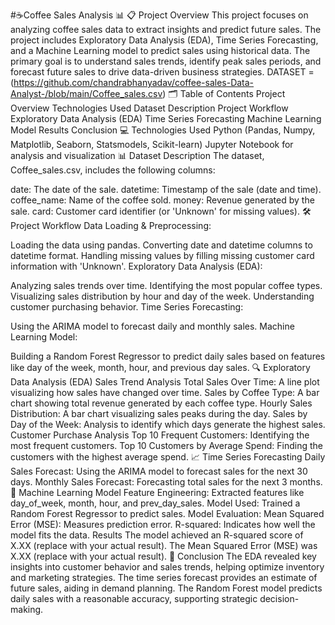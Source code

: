 #☕Coffee Sales Analysis 📊
📋 Project Overview
This project focuses on analyzing coffee sales data to extract insights and predict future sales. The project includes Exploratory Data Analysis (EDA), Time Series Forecasting, and a Machine Learning model to predict sales using historical data. The primary goal is to understand sales trends, identify peak sales periods, and forecast future sales to drive data-driven business strategies.
DATASET =(https://github.com/chandrabhanyadav/coffee-sales-Data-Analyst-/blob/main/Coffee_sales.csv)
🗂️ Table of Contents
Project Overview
Technologies Used
Dataset Description
Project Workflow
Exploratory Data Analysis (EDA)
Time Series Forecasting
Machine Learning Model
Results
Conclusion
💻 Technologies Used
Python (Pandas, Numpy, Matplotlib, Seaborn, Statsmodels, Scikit-learn)
Jupyter Notebook for analysis and visualization
📊 Dataset Description
The dataset, Coffee_sales.csv, includes the following columns:

date: The date of the sale.
datetime: Timestamp of the sale (date and time).
coffee_name: Name of the coffee sold.
money: Revenue generated by the sale.
card: Customer card identifier (or 'Unknown' for missing values).
🛠️ Project Workflow
Data Loading & Preprocessing:

Loading the data using pandas.
Converting date and datetime columns to datetime format.
Handling missing values by filling missing customer card information with 'Unknown'.
Exploratory Data Analysis (EDA):

Analyzing sales trends over time.
Identifying the most popular coffee types.
Visualizing sales distribution by hour and day of the week.
Understanding customer purchasing behavior.
Time Series Forecasting:

Using the ARIMA model to forecast daily and monthly sales.
Machine Learning Model:

Building a Random Forest Regressor to predict daily sales based on features like day of the week, month, hour, and previous day sales.
🔍 Exploratory Data Analysis (EDA)
Sales Trend Analysis
Total Sales Over Time: A line plot visualizing how sales have changed over time.
Sales by Coffee Type: A bar chart showing total revenue generated by each coffee type.
Hourly Sales Distribution: A bar chart visualizing sales peaks during the day.
Sales by Day of the Week: Analysis to identify which days generate the highest sales.
Customer Purchase Analysis
Top 10 Frequent Customers: Identifying the most frequent customers.
Top 10 Customers by Average Spend: Finding the customers with the highest average spend.
📈 Time Series Forecasting
Daily Sales Forecast: Using the ARIMA model to forecast sales for the next 30 days.
Monthly Sales Forecast: Forecasting total sales for the next 3 months.
🤖 Machine Learning Model
Feature Engineering: Extracted features like day_of_week, month, hour, and prev_day_sales.
Model Used: Trained a Random Forest Regressor to predict sales.
Model Evaluation:
Mean Squared Error (MSE): Measures prediction error.
R-squared: Indicates how well the model fits the data.
Results
The model achieved an R-squared score of X.XX (replace with your actual result).
The Mean Squared Error (MSE) was X.XX (replace with your actual result).
📝 Conclusion
The EDA revealed key insights into customer behavior and sales trends, helping optimize inventory and marketing strategies.
The time series forecast provides an estimate of future sales, aiding in demand planning.
The Random Forest model predicts daily sales with a reasonable accuracy, supporting strategic decision-making.
